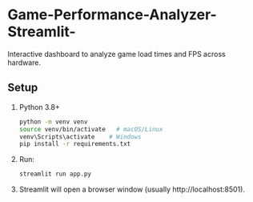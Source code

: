 # Game-Performance-Analyzer-Streamlit-

Interactive dashboard to analyze game load times and FPS across hardware.

## Setup
1. Python 3.8+
   ```bash
   python -m venv venv
   source venv/bin/activate   # macOS/Linux
   venv\Scripts\activate    # Windows
   pip install -r requirements.txt
   ```
2. Run:
   ```bash
   streamlit run app.py
   ```
3. Streamlit will open a browser window (usually http://localhost:8501).
